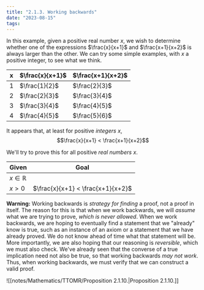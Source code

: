 ```yaml
---
title: "2.1.3. Working backwards"
date: "2023-08-15"
tags:
---
```


In this example, given a positive real number $x$, we wish to determine whether one of the expressions $\frac{x}{x+1}$ and $\frac{x+1}{x+2}$ is always larger than the other. We can try some simple examples, with $x$ a positive integer, to see what we think.

| x | $\frac{x}{x+1}$ | $\frac{x+1}{x+2}$ |
| --- | --- | --- |
| 1 | $\frac{1}{2}$ | $\frac{2}{3}$ |
| 2 | $\frac{2}{3}$ | $\frac{3}{4}$ |
| 3 | $\frac{3}{4}$ | $\frac{4}{5}$ |
| 4 | $\frac{4}{5}$ | $\frac{5}{6}$ |

It appears that, at least for positive $integers \ x$,
$$\frac{x}{x+1} < \frac{x+1}{x+2}$$

We'll try to prove this for all positive $real \ numbers \ x$.

| Given | Goal |
| --- | --- |
| $x \in \mathbb{R}$ | |
| $x > 0$ | $\frac{x}{x+1} < \frac{x+1}{x+2}$ |

**Warning:** Working backwards is *strategy for finding* a proof, not a proof in itself. The reason for this is that when we work backwards, we will *assume* what we are trying to prove, *which is never allowed*. When we work backwards, we are hoping to eventually find a statement that we "already" know is true, such as an instance of an axiom or a statement that we have already proved. We do not know ahead of time what that statement will be. More importantly, we are also hoping that our reasoning is *reversible*, which we must also check. We've already seen that the converse of a true implication need not also be true, so that working backwards *may not work*. Thus, when working backwards, we must verify that we can construct a valid proof.

![[notes/Mathematics/TTOMR/Proposition 2.1.10.|Proposition 2.1.10.]]